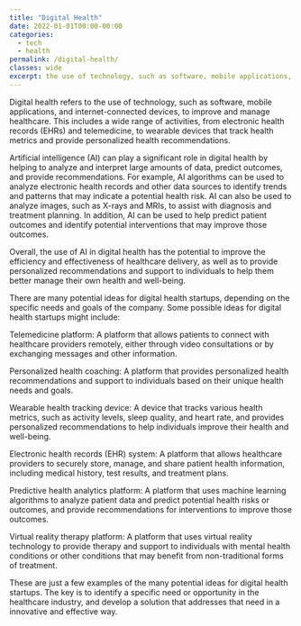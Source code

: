 ```yaml
---
title: "Digital Health"
date: 2022-01-01T00:00-00:00
categories:
  - tech
  - health
permalink: /digital-health/
classes: wide
excerpt: the use of technology, such as software, mobile applications, and internet-connected devices, to improve and manage healthcare
---
```


Digital health refers to the use of technology, such as software, mobile applications, and internet-connected devices, to improve and manage healthcare. This includes a wide range of activities, from electronic health records (EHRs) and telemedicine, to wearable devices that track health metrics and provide personalized health recommendations.

Artificial intelligence (AI) can play a significant role in digital health by helping to analyze and interpret large amounts of data, predict outcomes, and provide recommendations. For example, AI algorithms can be used to analyze electronic health records and other data sources to identify trends and patterns that may indicate a potential health risk. AI can also be used to analyze images, such as X-rays and MRIs, to assist with diagnosis and treatment planning. In addition, AI can be used to help predict patient outcomes and identify potential interventions that may improve those outcomes.

Overall, the use of AI in digital health has the potential to improve the efficiency and effectiveness of healthcare delivery, as well as to provide personalized recommendations and support to individuals to help them better manage their own health and well-being.

There are many potential ideas for digital health startups, depending on the specific needs and goals of the company. Some possible ideas for digital health startups might include:

Telemedicine platform: A platform that allows patients to connect with healthcare providers remotely, either through video consultations or by exchanging messages and other information.

Personalized health coaching: A platform that provides personalized health recommendations and support to individuals based on their unique health needs and goals.

Wearable health tracking device: A device that tracks various health metrics, such as activity levels, sleep quality, and heart rate, and provides personalized recommendations to help individuals improve their health and well-being.

Electronic health records (EHR) system: A platform that allows healthcare providers to securely store, manage, and share patient health information, including medical history, test results, and treatment plans.

Predictive health analytics platform: A platform that uses machine learning algorithms to analyze patient data and predict potential health risks or outcomes, and provide recommendations for interventions to improve those outcomes.

Virtual reality therapy platform: A platform that uses virtual reality technology to provide therapy and support to individuals with mental health conditions or other conditions that may benefit from non-traditional forms of treatment.

These are just a few examples of the many potential ideas for digital health startups. The key is to identify a specific need or opportunity in the healthcare industry, and develop a solution that addresses that need in a innovative and effective way.
